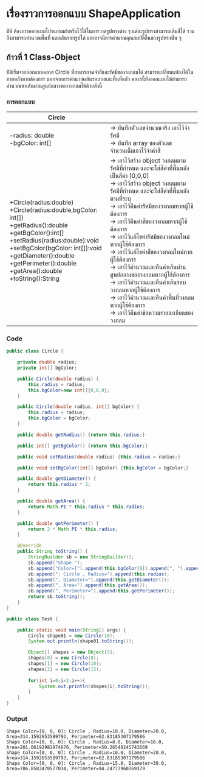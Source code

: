 # เรื่องราวการออกแบบ ShapeApplication

ปิติ ต้องการออกแบบโปรแกรมสำหรับไว้ใช้ในการวาดรูปทรงต่าง ๆ
แต่ละรูปทรงสามารถเติมสีได้ รวมถึงสามารถคำนวณพื้นที่ และเส้นรอบรูปได้
และอาจมีการคำนาณคุณสมบัติอื่นของรูปทรงนั้น ๆ

## ก้าวที่ 1 Class-Object

ปิติเริ่มจากออกแบบคลาส Circle ที่สามารถจดจำสีและรัศมีของวงกลมได้ สามารถเปลี่ยนแปลงได้ในภายหลังหากต้องการ
นอกจากการคำนวณเส้นรอบวงและพื้นที่แลัว คลาสนี้ยังออกแบบให้สามารถคำนวณหาเส้นผ่านศูนย์กลางของวงกลมได้ด้วยดังนี้


### การออกแบบ
<table>
<thead>
  <tr>
    <th >Circle</th><th ></th>
  </tr>
</thead>
<tbody>
  <tr>
    <td>-radius: double<br>-bgColor: int[]</td>
    <td>
      -> บันทึกตัวเลขจำนวณจริง เอาไว้จำรัศมี<br>
      -> บันทึก array ของตัวเลขจำนวนเต็มเอาไว้จำค่าสี
    </td>
  </tr>
  <tr>
    <td>
      +Circle(radius:double)<br>
      +Circle(radius:double,bgColor: int[])<br>
      +getRadius():double<br>
      +getBgColor():int[]<br>
      +setRadius(radius:double):void<br>
      +setBgColor(bgColor: int[]):void<br>
      +getDiameter():double<br>
      +getPerimeter():double<br>
      +getArea():double<br>
      +toString():String
    </td>
    <td>
      -> เอาไว้สร้าง object วงกลมตามรัศมีที่กำหนด และจะใส่สีดำที่พื้นหลังเป็นสีดำ [0,0,0] <br>
      -> เอาไว้สร้าง object วงกลมตามรัศมีที่กำหนด และจะใส่สีดำที่พื้นหลังตามที่ระบุ <br>
      -> เอาไว้คืนค่ารัศมีของวงกลมหากผู้ใช้ต้องการ <br>
      -> เอาไว้คืนค่าสีของวงกลมหากผู้ใช้ต้องการ <br>
      -> เอาไว้แก้ไขค่ารัศมีของวงกลมใหม่หากผู้ใช้ต้องการ <br>
      -> เอาไว้แก้ไขค่าสีของวงกลมใหม่หากผู้ใช้ต้องการ <br>
      -> เอาไว้คำนวณและคืนค่าเส้นผ่านศูนย์กลางของวงกลมหากผู้ใช้ต้องการ <br>
      -> เอาไว้คำนวณและคืนค่าเส้นรอบวงกลมหากผู้ใช้ต้องการ<br>
      -> เอาไว้คำนวณและคืนค่าพื้นที่วงกลมหากผู้ใช้ต้องการ<br>
      -> เอาไว้คืนค่าข้อความรายละเอียดของวงกลม
    </td>
  </tr>
</tbody>
</table>

### Code
```java
public class Circle {

    private double radius;
    private int[] bgColor;

    public Circle(double radius) {
        this.radius = radius;
        this.bgColor=new int[]{0,0,0};
    }

    public Circle(double radius, int[] bgColor) {
        this.radius = radius;
        this.bgColor = bgColor;
    }

    public double getRadius() {return this.radius;}

    public int[] getBgColor() {return this.bgColor;}

    public void setRadius(double radius) {this.radius = radius;}

    public void setBgColor(int[] bgColor) {this.bgColor = bgColor;}

    public double getDiameter() {
        return this.radius * 2;
    }

    public double getArea() {
        return Math.PI * this.radius * this.radius;
    }

    public double getPerimeter() {
        return 2 * Math.PI * this.radius;
    }

    @Override
    public String toString() {
        StringBuilder sb = new StringBuilder();
        sb.append("Shape ");
        sb.append("Color=[").append(this.bgColor[0]).append(", ").append(this.bgColor[1]).append( ", ").append(this.bgColor[2]).append("]");
        sb.append(": Circle , Radius=").append(this.radius);
        sb.append(", Diameter=").append(this.getDiameter());
        sb.append(", Area=").append(this.getArea());
        sb.append(", Perimeter=").append(this.getPerimeter());
        return sb.toString();
    }
}
```


```java
public class Test {

    public static void main(String[] args) {
        Circle shape01 = new Circle(10);
        System.out.println(shape01.toString());

        Object[] shapes = new Object[5];
        shapes[0] = new Circle(8);
        shapes[1] = new Circle(10);
        shapes[2] = new Circle(15);
        
        for(int i=0;i<3;i++){
            System.out.println(shapes[i].toString());
        }
    }
}
```
### Output
```
Shape Color=[0, 0, 0]: Circle , Radius=10.0, Diameter=20.0, Area=314.1592653589793, Perimeter=62.83185307179586
Shape Color=[0, 0, 0]: Circle , Radius=8.0, Diameter=16.0, Area=201.06192982974676, Perimeter=50.26548245743669
Shape Color=[0, 0, 0]: Circle , Radius=10.0, Diameter=20.0, Area=314.1592653589793, Perimeter=62.83185307179586
Shape Color=[0, 0, 0]: Circle , Radius=15.0, Diameter=30.0, Area=706.8583470577034, Perimeter=94.24777960769379
```


